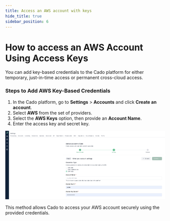```yaml
---
title: Access an AWS account with keys
hide_title: true
sidebar_position: 6
---
```


# How to access an AWS Account Using Access Keys

You can add key-based credentials to the Cado platform for either temporary, just-in-time access or permanent cross-cloud access.

### Steps to Add AWS Key-Based Credentials

1. In the Cado platform, go to **Settings** > **Accounts** and click **Create an account**.
2. Select **AWS** from the set of providers.
3. Select the **AWS Keys** option, then provide an **Account Name**.
4. Enter the access key and secret key.

![AWS Account Keys](/img/Accounts-AWSKeys.png)

This method allows Cado to access your AWS account securely using the provided credentials.
